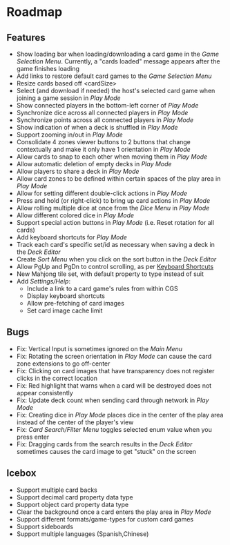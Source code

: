 # Roadmap

## Features
- Show loading bar when loading/downloading a card game in the *Game Selection Menu*. Currently, a "cards loaded" message appears after the game finishes loading
- Add links to restore default card games to the *Game Selection Menu*
- Resize cards based off \<cardSize\>
- Select (and download if needed) the host's selected card game when joining a game session in *Play Mode*
- Show connected players in the bottom-left corner of *Play Mode*
- Synchronize dice across all connected players in *Play Mode*
- Synchronize points across all connected players in *Play Mode*
- Show indication of when a deck is shuffled in *Play Mode*
- Support zooming in/out in *Play Mode*
- Consolidate 4 zones viewer buttons to 2 buttons that change contextually and make it only have 1 orientation in *Play Mode*
- Allow cards to snap to each other when moving them in *Play Mode*
- Allow automatic deletion of empty decks in *Play Mode*
- Allow players to share a deck in *Play Mode*
- Allow card zones to be defined within certain spaces of the play area in *Play Mode*
- Allow for setting different double-click actions in *Play Mode*
- Press and hold (or right-click) to bring up card actions in *Play Mode*
- Allow rolling multiple dice at once from the *Dice Menu* in *Play Mode*
- Allow different colored dice in *Play Mode*
- Support special action buttons in *Play Mode* (i.e. Reset rotation for all cards)
- Add keyboard shortcuts for *Play Mode*
- Track each card's specific set/id as necessary when saving a deck in the *Deck Editor*
- Create *Sort Menu* when you click on the sort button in the *Deck Editor*
- Allow PgUp and PgDn to control scrolling, as per [Keyboard Shortcuts](KEYBOARD.md)
- New Mahjong tile set, with default property to type instead of suit
- Add *Settings/Help*:
  - Include a link to a card game's rules from within CGS
  - Display keyboard shortcuts
  - Allow pre-fetching of card images
  - Set card image cache limit

## Bugs
- Fix: Vertical Input is sometimes ignored on the *Main Menu*
- Fix: Rotating the screen orientation in *Play Mode* can cause the card zone extensions to go off-center
- Fix: Clicking on card images that have transparency does not register clicks in the correct location
- Fix: Red highlight that warns when a card will be destroyed does not appear consistently
- Fix: Update deck count when sending card through network in *Play Mode*
- Fix: Creating dice in *Play Mode* places dice in the center of the play area instead of the center of the player's view
- Fix: *Card Search/Filter Menu* toggles selected enum value when you press enter
- Fix: Dragging cards from the search results in the *Deck Editor* sometimes causes the card image to get "stuck" on the screen

## Icebox
- Support multiple card backs
- Support decimal card property data type
- Support object card property data type
- Clear the background once a card enters the play area in *Play Mode*
- Support different formats/game-types for custom card games
- Support sideboards
- Support multiple languages (Spanish,Chinese)


